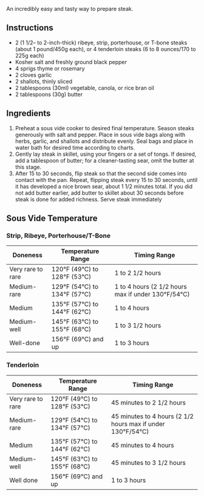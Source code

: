 An incredibly easy and tasty way to prepare steak.

## Instructions

- 2 (1 1/2– to 2-inch-thick) ribeye, strip, porterhouse, or T-bone steaks (about 1 pound/450g each), or 4 tenderloin steaks (6 to 8 ounces/170 to 225g each)
- Kosher salt and freshly ground black pepper
- 4 sprigs thyme or rosemary 
- 2 cloves garlic
- 2 shallots, thinly sliced
- 2 tablespoons (30ml) vegetable, canola, or rice bran oil
- 2 tablespoons (30g) butter

## Ingredients

1. Preheat a sous vide cooker to desired final temperature. Season steaks generously with salt and pepper. Place in sous vide bags along with herbs, garlic, and shallots and distribute evenly. Seal bags and place in water bath for desired time according to charts.
2. Gently lay steak in skillet, using your fingers or a set of tongs. If desired, add a tablespoon of butter; for a cleaner-tasting sear, omit the butter at this stage.
3. After 15 to 30 seconds, flip steak so that the second side comes into contact with the pan. Repeat, flipping steak every 15 to 30 seconds, until it has developed a nice brown sear, about 1 1/2 minutes total. If you did not add butter earlier, add butter to skillet about 30 seconds before steak is done for added richness. Serve steak immediately

## Sous Vide Temperature

### Strip, Ribeye, Porterhouse/T-Bone

| Doneness          | Temperature Range            | Timing Range                                       |
| ----------------- | ---------------------------- | -------------------------------------------------- |
| Very rare to rare | 120°F (49°C) to 128°F (53°C) | 1 to 2 1/2 hours                                   |
| Medium-rare       | 129°F (54°C) to 134°F (57°C) | 1 to 4 hours (2 1/2 hours max if under 130°F/54°C) |
| Medium            | 135°F (57°C) to 144°F (62°C) | 1 to 4 hours                                       |
| Medium-well       | 145°F (63°C) to 155°F (68°C) | 1 to 3 1/2 hours                                   |
| Well-done         | 156°F (69°C) and up          | 1 to 3 hours                                       |

### Tenderloin


| Doneness          | Temperature Range            | Timing Range                                                |
| ----------------- | ---------------------------- | ----------------------------------------------------------- |
| Very rare to rare | 120°F (49°C) to 128°F (53°C) | 45 minutes to 2 1/2 hours                                   |
| Medium-rare       | 129°F (54°C) to 134°F (57°C) | 45 minutes to 4 hours (2 1/2 hours max if under 130°F/54°C) |
| Medium            | 135°F (57°C) to 144°F (62°C) | 45 minutes to 4 hours                                       |
| Medium-well       | 145°F (63°C) to 155°F (68°C) | 45 minutes to 3 1/2 hours                                   |
| Well done         | 156°F (69°C) and up          | 1 to 3 hours                                                |
